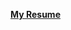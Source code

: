 **[My Resume](https://drive.google.com/file/d/1hlpniKF7H8JJfXO1YqAKT3NyHC6EmqZr/view?usp=sharing)**
